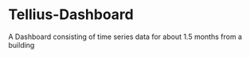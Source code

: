 # Tellius-Dashboard
A Dashboard consisting of time series data for about 1.5 months from a building
